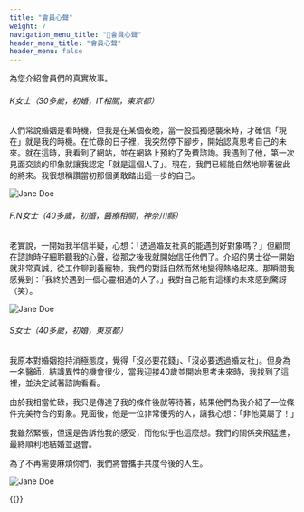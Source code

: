 ```yaml
---
title: "會員心聲"
weight: 7
navigation_menu_title: "🔖會員心聲"
header_menu_title: "會員心聲"
header_menu: false
---
```


為您介紹會員們的真實故事。

###### K女士（30多歲，初婚，IT相關，東京都）

人們常說婚姻是看時機，但我是在某個夜晚，當一股孤獨感襲來時，才確信「現在」就是我的時機。在忙碌的日子裡，我突然停下腳步，開始認真思考自己的未來。就在這時，我看到了網站，並在網路上預約了免費諮詢。我遇到了他，第一次見面交談的印象就讓我認定「就是這個人了」。現在，我們已經能自然地聊著彼此的將來。我很想稱讚當初那個勇敢踏出這一步的自己。

![Jane Doe](/images/dot_line_02_ec.png)



###### F.N女士（40多歲，初婚，醫療相關，神奈川縣）

老實說，一開始我半信半疑，心想：「透過婚友社真的能遇到好對象嗎？」但顧問在諮詢時仔細聆聽我的心聲，從那之後我就開始信任他們了。介紹的男士從一開始就非常真誠，從工作聊到養寵物，我們的對話自然而然地變得熱絡起來。那瞬間我感覺到：「我終於遇到一個心靈相通的人了。」我對自己能有這樣的未來感到驚訝（笑）。

![Jane Doe](/images/dot_line_02_ec.png)




###### S女士（40多歲，初婚，東京都）

我原本對婚姻抱持消極態度，覺得「沒必要花錢」、「沒必要透過婚友社」。但身為一名醫師，結識異性的機會很少，當我迎接40歲並開始思考未來時，我找到了這裡，並決定試著諮詢看看。

由於我相當忙碌，我只是傳達了我的條件後就等待著，結果他們為我介紹了一位條件完美符合的對象。見面後，他是一位非常優秀的人，讓我心想：「非他莫屬了！」

我雖然緊張，但還是告訴他我的感受，而他似乎也這麼想。我們的關係突飛猛進，最終順利地結婚並退會。

為了不再需要麻煩你們，我們將會攜手共度今後的人生。

![Jane Doe](/images/dot_line_02_ec.png)

{{<extlink text="更多故事..." href="https://www.instagram.com/yourInstagramName/" icon="fa fa-external-link">}}

